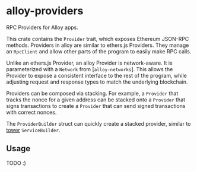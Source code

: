 # alloy-providers

<!-- TODO: links, docs, examples, etc -->

RPC Providers for Alloy apps.

This crate contains the `Provider` trait, which exposes Ethereum JSON-RPC
methods. Providers in alloy are similar to ethers.js Providers. They manage an
`RpcClient` and allow other parts of the program to easily make RPC calls.

Unlike an ethers.js Provider, an alloy Provider is network-aware. It is
parameterized with a `Network` from [`alloy-networks`]. This allows the Provider
to expose a consistent interface to the rest of the program, while adjusting
request and response types to match the underlying blockchain.

Providers can be composed via stacking. For example, a `Provider` that tracks
the nonce for a given address can be stacked onto a `Provider` that signs
transactions to create a `Provider` that can send signed transactions with
correct nonces.

The `ProviderBuilder` struct can quickly create a stacked provider, similar to
[tower] `ServiceBuilder`.

[alloy-networks]: ../networks/
[tower]: https://docs.rs/tower/latest/tower/struct.ServiceBuilder.html

## Usage

TODO :)
